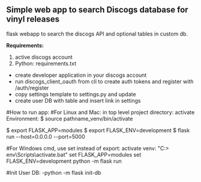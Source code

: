 
## Simple web app to search Discogs database for vinyl releases ##

flask webapp to search the discogs API and optional tables in custom db.

**Requirements:**
1. active discogs account
2. Python: requirements.txt

- create developer application in your discogs account
- run discogs_client_oauth from cli to create auth tokens and register with /auth/register
- copy settings template to settings.py and update
- create user DB with table and insert link in settings

#How to run app:
#For Linux and Mac:
in top level project directory:
activate Environment: $ source pathname_venv/bin/activate

$ export FLASK_APP=modules
$ export FLASK_ENV=development
$ flask run --host=0.0.0.0 --port=5000

#For Windows cmd, use set instead of export:
activate venv: "C:\> env\Scripts\activate.bat"
set FLASK_APP=modules
set FLASK_ENV=development
python -m flask run

#Init User DB:
-python -m flask init-db
